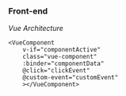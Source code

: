 ### Front-end

*Vue Architecture*

```
<VueComponent
    v-if="componentActive"
    class="vue-component"
    :binder="componentData"
    @click="clickEvent"
    @custom-event="customEvent"
    ></VueComponent>
```
